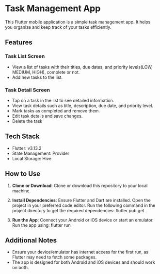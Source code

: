 # Task Management App

This Flutter mobile application is a simple task management app. It helps you organize and keep track of your tasks efficiently.

## Features

### Task List Screen
- View a list of tasks with their titles, due dates, and priority levels(LOW, MEDIUM, HIGH), complete or not.
- Add new tasks to the list.


### Task Detail Screen
- Tap on a task in the list to see detailed information.
- View task details such as title, description, due date, and priority level.
- Mark tasks as completed and remove them.
- Edit task details and save changes.
- Delete the task

## Tech Stack
- Flutter: v3.13.2
- State Management: Provider
- Local Storage: Hive

## How to Use
1. **Clone or Download**: Clone or download this repository to your local machine.

2. **Install Dependencies**: Ensure Flutter and Dart are installed. Open the project in your preferred code editor. Run the following command in the project directory to get the required dependencies: flutter pub get
3. **Run the App**: Connect your Android or iOS device or start an emulator. Run the app using: flutter run

## Additional Notes
- Ensure your device/emulator has internet access for the first run, as Flutter may need to fetch some packages.
- The app is designed for both Android and iOS devices and should work on both.


